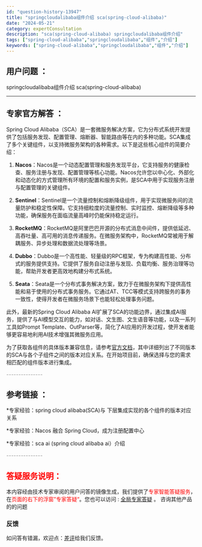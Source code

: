 ```yaml
---
id: "question-history-13947"
title: "springcloudalibaba组件介绍 sca(spring-cloud-alibaba)"
date: "2024-05-21"
category: expertConsultation
description: "sca(spring-cloud-alibaba) springcloudalibaba组件介绍"
tags: ["spring-cloud-alibaba","springcloudalibaba","组件","介绍"]
keywords: ["spring-cloud-alibaba","springcloudalibaba","组件","介绍"]
---
```


## 用户问题 ： 
 springcloudalibaba组件介绍 sca(spring-cloud-alibaba) 

---------------
## 专家官方解答 ：

Spring Cloud Alibaba（SCA）是一套微服务解决方案，它为分布式系统开发提供了包括服务发现、配置管理、熔断器、智能路由等在内的多种功能。SCA集成了多个关键组件，以支持微服务架构的各种需求。以下是这些核心组件的简要介绍：

1. **Nacos**：Nacos是一个动态配置管理和服务发现平台，它支持服务的健康检查、服务注册与发现、配置管理等核心功能。Nacos允许您以中心化、外部化和动态化的方式管理所有环境的配置和服务实例，是SCA中用于实现服务注册与配置管理的关键组件。

2. **Sentinel**：Sentinel是一个流量控制和熔断降级组件，用于实现微服务间的流量防护和稳定性保障。它支持细粒度的流量控制、实时监控、熔断降级等多种功能，确保服务在面临流量高峰时仍能保持稳定运行。

3. **RocketMQ**：RocketMQ是阿里巴巴开源的分布式消息中间件，提供低延迟、高吞吐量、高可用的消息传递服务。在微服务架构中，RocketMQ常被用于解耦服务、异步处理和数据流处理等场景。

4. **Dubbo**：Dubbo是一个高性能、轻量级的RPC框架，专为构建高性能、分布式的服务提供支持。它提供了服务自动注册与发现、负载均衡、服务治理等功能，帮助开发者更高效地构建分布式系统。

5. **Seata**：Seata是一个分布式事务解决方案，致力于在微服务架构下提供高性能和易于使用的分布式事务服务。它通过AT、TCC等模式支持跨服务的事务一致性，使得开发者在微服务场景下也能轻松处理事务问题。

此外，最新的Spring Cloud Alibaba AI扩展了SCA的功能边界，通过集成AI服务，提供了与AI模型交互的能力，如对话、文生图、文生语音等功能，以及一系列工具如Prompt Template、OutParser等，简化了AI应用的开发过程，使开发者能够更容易地利用AI技术增强其微服务应用。

为了获取各组件的具体版本兼容信息，请参考[官方文档](https://sca.aliyun.com/docs/2023/overview/version-explain/)，其中详细列出了不同版本的SCA与各个子组件之间的版本对应关系。在开始项目前，确保选择与您的需求相匹配的组件版本进行集成。


<font color="#949494">---------------</font> 


## 参考链接 ：

*专家经验：spring cloud alibaba(SCA)与 下层集成实现的各个组件的版本对应关系 
 
 *专家经验：Nacos 融合 Spring Cloud，成为注册配置中心 
 
 *专家经验：sca ai (spring cloud alibaba ai）介绍 


 <font color="#949494">---------------</font> 
 


## <font color="#FF0000">答疑服务说明：</font> 

本内容经由技术专家审阅的用户问答的镜像生成，我们提供了<font color="#FF0000">专家智能答疑服务</font>，在<font color="#FF0000">页面的右下的浮窗”专家答疑“</font>。您也可以访问 : [全局专家答疑](https://opensource.alibaba.com/chatBot) 。 咨询其他产品的的问题

### 反馈
如问答有错漏，欢迎点：[差评](https://ai.nacos.io/user/feedbackByEnhancerGradePOJOID?enhancerGradePOJOId=13952)给我们反馈。
